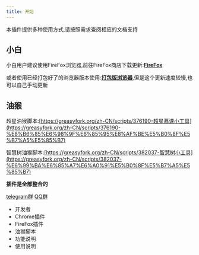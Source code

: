 ```yaml
---
title: 开始
---
```

本插件提供多种使用方式,请按照需求查阅相应的文档支持

## 小白
小白用户建议使用FireFox浏览器,前往FireFox商店下载更新:[**FireFox**](/1-UserGuide/1-2-firefox.html)

或者使用已经打包好了的浏览器版本使用:[**打包版浏览器**](/1-UserGuide/1-1-chrome.html#打包版浏览器),但是这个更新速度较慢,也可以自己手动更新

## 油猴

超星油猴脚本:[https://greasyfork.org/zh-CN/scripts/376190-超星慕课小工具](https://greasyfork.org/zh-CN/scripts/376190-%E8%B6%85%E6%98%9F%E6%85%95%E8%AF%BE%E5%B0%8F%E5%B7%A5%E5%85%B7)

智慧树油猴脚本:[https://greasyfork.org/zh-CN/scripts/382037-智慧树小工具](https://greasyfork.org/zh-CN/scripts/382037-%E6%99%BA%E6%85%A7%E6%A0%91%E5%B0%8F%E5%B7%A5%E5%85%B7)

**插件是全部整合的**

[telegram群](https://t.me/joinchat/MHU8Gg2fP3Q51HLY2wqmQA) [QQ群](https://shang.qq.com/wpa/qunwpa?idkey=9bddd2564d84bd999940de422d1c0c70f87ecaf02fe9d7c60389fc2b376179eb)

- 开发者
- Chrome插件
- FireFox插件
- 油猴脚本
- 功能说明
- 使用说明